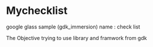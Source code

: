 # Mychecklist
google glass sample (gdk_immersion) name : check list

The Objective
  trying to use library and framwork from gdk
